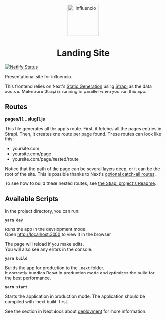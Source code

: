 <p align="center">
  <a href="https://influencio.dk">
    <img alt="Influencio" src="https://storage.googleapis.com/assets.influencio.dk/logo/influencio-logo.png" width="100" />
  </a>
</p>
<h1 align="center">
  Landing Site
</h1>

[![Netlify Status](https://api.netlify.com/api/v1/badges/e0205e20-2f37-4bd7-8045-384b7a8091e6/deploy-status)](https://app.netlify.com/sites/stoic-elion-2a4c72/deploys)

Presentational site for influencio.

This frontend relies on Next's [Static Generation](https://nextjs.org/docs/basic-features/pages) using [Strapi](https://strapi.io/) as the data source. Make sure Strapi is running in parallel when you run this app.

## Routes

**pages/[[...slug]].js**

This file generates all the app's route. First, it fetches all the pages entries in Strapi. Then, it creates one route per page found. These routes can look like this:

* yoursite.com
* yoursite.com/page
* yoursite.com/page/nested/route

Notice that the path of the page can be several layers deep, or it can be the root of the site. This is possible thanks to Next's [optional catch-all routes](https://nextjs.org/docs/routing/dynamic-routes#optional-catch-all-routes).

To see how to build these nested routes, see [the Strapi project's Readme](../backend/README.md).

## Available Scripts

In the project directory, you can run:

**`yarn dev`**

Runs the app in the development mode.  
Open [http://localhost:3000](http://localhost:3000) to view it in the browser.

The page will reload if you make edits.  
You will also see any errors in the console.

**`yarn build`**

Builds the app for production to the `.next` folder.<br>
It correctly bundles React in production mode and optimizes the build for the best performance.

**`yarn start`**

Starts the application in production mode.
The application should be compiled with \`next build\` first.

See the section in Next docs about [deployment](https://nextjs.org/docs/deployment) for more
information.
